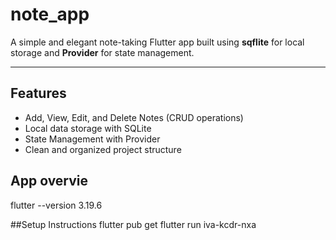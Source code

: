 # note_app

A simple and elegant note-taking Flutter app built using **sqflite** for local storage and **Provider** for state management.

---

##  Features

-  Add, View, Edit, and Delete Notes (CRUD operations)
-  Local data storage with SQLite
-  State Management with Provider
-  Clean and organized project structure


## App overvie
flutter --version 3.19.6


##Setup Instructions
flutter pub get
flutter run
iva-kcdr-nxa
